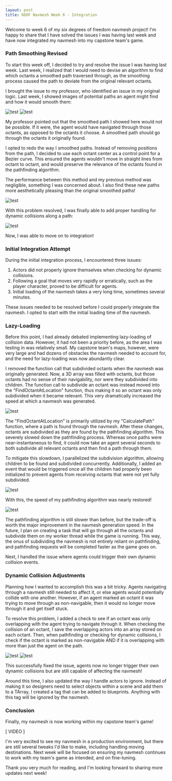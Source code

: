 ```yaml
---
layout: post
title: 6DOF Navmesh Week 6 - Integration
---
```


Welcome to week 6 of my six degrees of freedom navmesh project! I'm happy to share that I have solved the issues I was having last week and have now integrated my navmesh into my capstone team's game.

### Path Smoothing Revised

To start this week off, I decided to try and resolve the issue I was having last week. Last week, I realized that I would need to devise an algorithm to find which octants a smoothed path traversed through, as the smoothing process caused the path to deviate from the original relevant octants. 

I brought the issue to my professor, who identified an issue in my original logic. Last week, I showed images of potential paths an agent might find and how it would smooth them:

![test](https://i.imgur.com/WBYJIiN.png)
![test](https://i.imgur.com/rq6xXKk.png)

My professor pointed out that the smoothed path I showed here would not be possible. If it were, the agent would have navigated through those octants, as opposed to the octants it choose. A smoothed path should go through the octants it originally found.

I opted to redo the way I smoothed paths. Instead of removing positions from the path, I decided to use each octant center as a control point for a Bezier curve. This ensured the agents wouldn't move in straight lines from octant to octant, and would preserve the relevance of the octants found in the pathfinding algorithm.

The performance between this method and my previous method was negligible, something I was concerned about. I also find these new paths more aesthetically pleasing than the original smoothed paths!

![test](https://i.imgur.com/WSCJ1yF.gif)

With this problem resolved, I was finally able to add proper handling for dynamic collisions along a path:

![test](https://i.imgur.com/FT79XTp.gif)

Now, I was able to move on to integration!

### Initial Integration Attempt

During the initial integration process, I encountered three issues:
1) Actors did not properly ignore themselves when checking for dynamic collisions.
2) Following a goal that moves very rapidly or erratically, such as the player character, proved to be difficult for agents.
3) Initial loading of the navmesh takes a very long time, sometimes several minutes.

These issues needed to be resolved before I could properly integrate the navmesh. I opted to start with the initial loading time of the navmesh.

### Lazy-Loading

Before this point, I had already debated implementing lazy-loading of collision data. However, it had not been a priority before, as the area I was testing in was relatively small. My capstone team's maps, however, were very large and had dozens of obstacles the navmesh needed to account for, and the need for lazy-loading was now abundantly clear.

I removed the function call that subdivided octants when the navmesh was originally generated. Now, a 3D array was filled with octants, but those octants had no sense of their navigability, nor were they subdivided into children. The function call to subdivide an octant was instead moved into the "FindOctantAtLocation" function, thus making it so an octant was only subdivided when it became relevant. This very dramatically increased the speed at which a navmesh was generated.

![test](https://i.imgur.com/0rXEA31.png)

The "FindOctantAtLocation" is primarily utilized by my "CalculatePath" function, where a path is found through the navmesh. After these changes, octants are subdivided as they are found by the pathfinding algorithm. This severely slowed down the pathfinding process. Whereas once paths were near-instantaneous to find, it could now take an agent several seconds to both subdivide all relevant octants and then find a path through them.

To mitigate this slowdown, I parallelized the subdivision algorithm, allowing children to be found and subdivided concurrently. Additionally, I added an event that would be triggered once all the children had properly been initialized to prevent agents from receiving octants that were not yet fully subdivided.

![test](https://i.imgur.com/DX0Dtc7.png)

With this, the speed of my pathfinding algorithm was nearly restored!

![test](https://i.imgur.com/QYRDvpz.png)

The pathfinding algorithm is still slower than before, but the trade-off is worth the major improvement in the navmesh generation speed. In the future, I plan on creating a task that will go through all the octants and subdivide them on my worker thread while the game is running. This way, the onus of subdividing the navmesh is not entirely reliant on pathfinding, and pathfinding requests will be completed faster as the game goes on.

Next, I handled the issue where agents could trigger their own dynamic collision events.

### Dynamic Collision Adjustments

Planning how I wanted to accomplish this was a bit tricky. Agents navigating through a navmesh still needed to affect it, or else agents would potentially collide with one another. However, if an agent marked an octant it was trying to move through as non-navigable, then it would no longer move through it and get itself stuck.

To resolve this problem, I added a check to see if an octant was only overlapping with the agent trying to navigate through it. When checking the collision of an octant, I save the overlapping actors into an array stored on each octant. Then, when pathfinding or checking for dynamic collisions, I check if the octant is marked as non-navigable AND if it is overlapping with more than just the agent on the path.

![test](https://i.imgur.com/nrLfy4y.png)
![test](https://i.imgur.com/3OeY6QE.png)

This successfully fixed the issue, agents now no longer trigger their own dynamic collisions but are still capable of affecting the navmesh! 

Around this time, I also updated the way I handle actors to ignore. Instead of making it so designers need to select objects within a scene and add them to a TArray, I created a tag that can be added to blueprints. Anything with this tag will be ignored by the navmesh.

### Conclusion

Finally, my navmesh is now working within my capstone team's game!

[ VIDEO ]

I'm very excited to see my navmesh in a production environment, but there are still several tweaks I'd like to make, including handling moving destinations. Next week will be focused on ensuring my navmesh continues to work with my team's game as intended, and on fine-tuning. 

Thank you very much for reading, and I'm looking forward to sharing more updates next week!